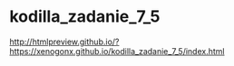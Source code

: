 # kodilla_zadanie_7_5
http://htmlpreview.github.io/?https://xenogonx.github.io/kodilla_zadanie_7_5/index.html
